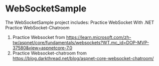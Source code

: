 # WebSocketSample

The WebSocketSample project includes:
Practice WebSocket With .NET
Practice WebSocket-Chatroom

1. Practice Websocket from https://learn.microsoft.com/zh-tw/aspnet/core/fundamentals/websockets?WT.mc_id=DOP-MVP-37580&view=aspnetcore-7.0
2. Practice Websocket-chatroom from https://blog.darkthread.net/blog/aspnet-core-websocket-chatroom/
